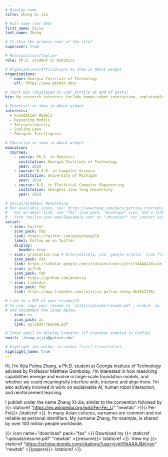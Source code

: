 ```yaml
---
# Display name
title: Zhang Xi-Jia

# Full name (for SEO)
first_name: Xijia
last_name: Zhang

# Is this the primary user of the site?
superuser: true

# Role/position/tagline
role: Ph.D. student in Robotics

# Organizations/Affiliations to show in About widget
organizations:
  - name: Georgia Institute of Technology
    url: https://www.gatech.edu/

# Short bio (displayed in user profile at end of posts)
bio: My research interests include human-robot interaction, explainable artificial intelligence, and natural language processing.

# Interests to show in About widget
interests:
  - Foundation Models
  - Reasoning Models
  - Interpretability
  - Scaling Laws
  - Emergent Intelligence

# Education to show in About widget
education:
  courses:
    - course: Ph.D. in Robotics
      institution: Georgia Institute of Technology
      year: 2029
    - course: B.S.E. in Computer Science
      institution: University of Michigan
      year: 2024
    - course: B.E. in Electrical Computer Engineering
      institution: Shanghai Jiao Tong University
      year: 2024

# Social/Academic Networking
# For available icons, see: https://wowchemy.com/docs/getting-started/page-builder/#icons
#   For an email link, use "fas" icon pack, "envelope" icon, and a link in the
#   form "mailto:your-email@example.com" or "/#contact" for contact widget.
social:
  - icon: twitter
    icon_pack: fab
    link: https://twitter.com/ponyzhang219
    label: Follow me on Twitter
    display:
      header: true
  - icon: graduation-cap # Alternatively, use `google-scholar` icon from `ai` icon pack
    icon_pack: fas
    link: https://scholar.google.com/citations?user=jylrilYAAAAJ&hl=en
  - icon: github
    icon_pack: fab
    link: https://github.com/annivia
  - icon: linkedin
    icon_pack: fab
    link: https://www.linkedin.com/in/xijia-polina-zhang-4b45b2256/

# Link to a PDF of your resume/CV.
# To use: copy your resume to `static/uploads/resume.pdf`, enable `ai` icons in `params.yaml`,
# and uncomment the lines below.
  - icon: cv
    icon_pack: ai
    link: uploads/resume.pdf

# Enter email to display Gravatar (if Gravatar enabled in Config)
email: 'zhang.xijia@gatech.edu'

# Highlight the author in author lists? (true/false)
highlight_name: true
---
```


Hi, I’m Xijia Polina Zhang, a Ph.D. student at Georgia Institute of Technology advised by Professor Matthew Gombolay. I’m interested in how reasoning capabilities emerge and evolve in large-scale foundation models, and whether we could meaningfully interfere with, interpret and align them. I’m also actively involved in work on explainable AI, human robot interaction, and reinforcement learning.

I publish under the name Zhang Xi-Jia, similar to the convention followed by {{< staticref "https://en.wikipedia.org/wiki/Fei-Fei_Li" "newtab" >}}Li Fei-Fei{{< /staticref >}}. In many Asian cultures, surnames are common and not reliable as personal identifiers. My surname Zhang, for example, is shared by over 100 million people worldwide.


{{< icon name="download" pack="fas" >}} Download my {{< staticref "uploads/resume.pdf" "newtab" >}}resumé{{< /staticref >}}.
View my {{< staticref "https://scholar.google.com/citations?user=jylrilYAAAAJ&hl=en" "newtab" >}}papers{{< /staticref >}}.

